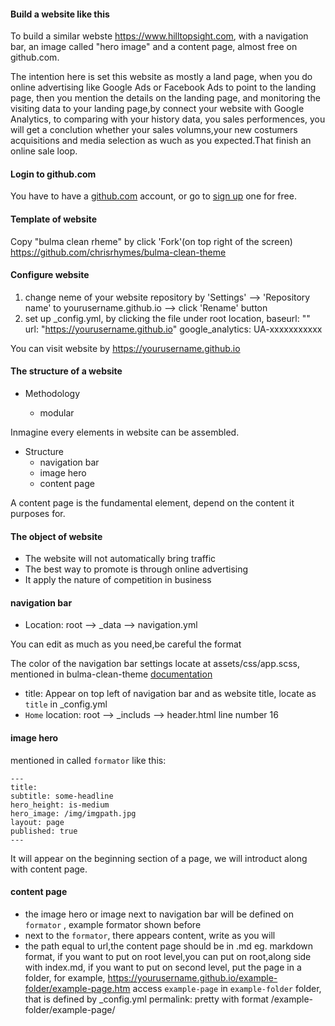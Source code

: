 #### Build a website like this

To build a similar webste https://www.hilltopsight.com, with a navigation bar, an image called "hero image" and a content page, almost free on github.com.

The intention here is set this website as mostly a land page, when you do online advertising like Google Ads or Facebook Ads to point to the landing page, then you mention the details on the landing page, and monitoring the visiting data to your landing page,by connect your website with Google Analytics, to comparing with your history data, you sales performences, you will get a conclution whether your sales volumns,your new costumers acquisitions and media selection as wuch as you expected.That finish an online sale loop.

#### Login to github.com

You have to have a [github.com](https://github.com/) account, or go to [sign up](https://github.com/) one for free.

#### Template of website

Copy "bulma clean rheme" by click 'Fork'(on top right of the screen) https://github.com/chrisrhymes/bulma-clean-theme

#### Configure website

1. change neme of your website repository by 'Settings' --> 'Repository name' to yourusername.github.io -->  click 'Rename' button
2. set up _config.yml, by clicking the file under root location, 
	baseurl: ""
    url: "https://yourusername.github.io"
	google_analytics: UA-xxxxxxxxxxx

You can visit website by https://yourusername.github.io

#### The structure of a website

- Methodology

	- modular
    
Inmagine every elements in website can be assembled.

- Structure
	- navigation bar
    - image hero
    - content page
    
A content page is the fundamental element, depend on the content it purposes for.

#### The object of  website

- The website will not automatically bring traffic
- The best way to promote is through online advertising
- It apply the nature of competition in business

#### navigation bar

- Location: root --> _data --> navigation.yml

You can edit as much as you need,be careful the format

The color of the navigation bar settings locate at assets/css/app.scss, mentioned in bulma-clean-theme [documentation](https://github.com/chrisrhymes/bulma-clean-theme#sidebar-visibility)

- title: Appear on top left of navigation bar and as website title, locate as `title` in _config.yml
- `Home` location: root --> _includs --> header.html line number 16

#### image hero

mentioned in called `formator` like this:

    ---
    title: 
    subtitle: some-headline
    hero_height: is-medium
    hero_image: /img/imgpath.jpg
    layout: page
    published: true
    ---

It will appear on the beginning section of a page,  we will introduct along with content page.

#### content page

- the image hero or image next to navigation bar will be defined on `formator` , example formator shown before
- next to the `formator`, there appears content, write as you will
- the path equal to url,the content page should be in .md eg. markdown format,  if you want to put on root level,you can put on root,along side with index.md, if you want to put on second level, put the page in a folder, for example, https://yourusername.github.io/example-folder/example-page.htm access `example-page` in `example-folder` folder, that is defined by _config.yml permalink: pretty with format  /example-folder/example-page/

